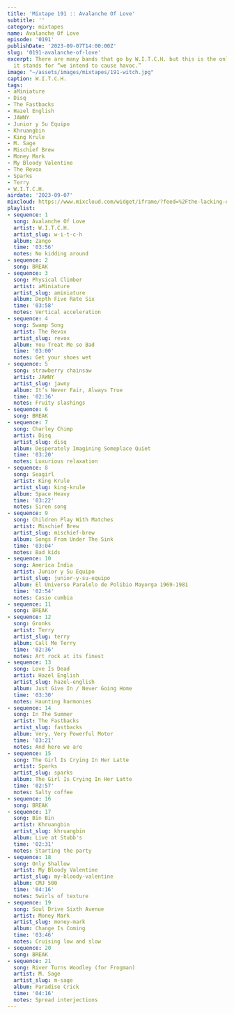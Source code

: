 ```yaml
---
title: 'Mixtape 191 :: Avalanche Of Love'
subtitle: ''
category: mixtapes
name: Avalanche Of Love
episode: '0191'
publishDate: '2023-09-07T14:00:00Z'
slug: '0191-avalanche-of-love'
excerpt: There are many bands that go by W.I.T.C.H. but this is the only one where
  it stands for “we intend to cause havoc.”
image: "~/assets/images/mixtapes/191-witch.jpg"
caption: W.I.T.C.H.
tags:
- aMiniature
- Disq
- The Fastbacks
- Hazel English
- JAWNY
- Junior y Su Equipo
- Khruangbin
- King Krule
- M. Sage
- Mischief Brew
- Money Mark
- My Bloody Valentine
- The Revox
- Sparks
- Terry
- W.I.T.C.H.
airdate: '2023-09-07'
mixcloud: https://www.mixcloud.com/widget/iframe/?feed=%2Fthe-lacking-org%2F6nqt2a-191-avalanche-of-love%2F&hide_artwork=1&hide_cover=1
playlist:
- sequence: 1
  song: Avalanche Of Love
  artist: W.I.T.C.H.
  artist_slug: w-i-t-c-h
  album: Zango
  time: '03:56'
  notes: No kidding around
- sequence: 2
  song: BREAK
- sequence: 3
  song: Physical Climber
  artist: aMiniature
  artist_slug: aminiature
  album: Depth Five Rate Six
  time: '03:58'
  notes: Vertical acceleration
- sequence: 4
  song: Swamp Song
  artist: The Revox
  artist_slug: revox
  album: You Treat Me so Bad
  time: '03:00'
  notes: Get your shoes wet
- sequence: 5
  song: strawberry chainsaw
  artist: JAWNY
  artist_slug: jawny
  album: It’s Never Fair, Always True
  time: '02:36'
  notes: Fruity slashings
- sequence: 6
  song: BREAK
- sequence: 7
  song: Charley Chimp
  artist: Disq
  artist_slug: disq
  album: Desperately Imagining Someplace Quiet
  time: '03:20'
  notes: Luxurious relaxation
- sequence: 8
  song: Seagirl
  artist: King Krule
  artist_slug: king-krule
  album: Space Heavy
  time: '03:22'
  notes: Siren song
- sequence: 9
  song: Children Play With Matches
  artist: Mischief Brew
  artist_slug: mischief-brew
  album: Songs From Under The Sink
  time: '03:04'
  notes: Bad kids
- sequence: 10
  song: America Índia
  artist: Junior y Su Equipo
  artist_slug: junior-y-su-equipo
  album: El Universo Paralelo de Polibio Mayorga 1969​-​1981
  time: '02:54'
  notes: Casio cumbia
- sequence: 11
  song: BREAK
- sequence: 12
  song: Gronks
  artist: Terry
  artist_slug: terry
  album: Call Me Terry
  time: '02:36'
  notes: Art rock at its finest
- sequence: 13
  song: Love Is Dead
  artist: Hazel English
  artist_slug: hazel-english
  album: Just Give In / Never Going Home
  time: '03:30'
  notes: Haunting harmonies
- sequence: 14
  song: In The Summer
  artist: The Fastbacks
  artist_slug: fastbacks
  album: Very, Very Powerful Motor
  time: '03:21'
  notes: And here we are
- sequence: 15
  song: The Girl Is Crying In Her Latte
  artist: Sparks
  artist_slug: sparks
  album: The Girl Is Crying In Her Latte
  time: '02:57'
  notes: Salty coffee
- sequence: 16
  song: BREAK
- sequence: 17
  song: Bin Bin
  artist: Khruangbin
  artist_slug: khruangbin
  album: Live at Stubb's
  time: '02:31'
  notes: Starting the party
- sequence: 18
  song: Only Shallow
  artist: My Bloody Valentine
  artist_slug: my-bloody-valentine
  album: CMJ 500
  time: '04:16'
  notes: Swirls of texture
- sequence: 19
  song: Soul Drive Sixth Avenue
  artist: Money Mark
  artist_slug: money-mark
  album: Change Is Coming
  time: '03:46'
  notes: Cruising low and slow
- sequence: 20
  song: BREAK
- sequence: 21
  song: River Turns Woodley (for Frogman)
  artist: M. Sage
  artist_slug: m-sage
  album: Paradise Crick
  time: '04:16'
  notes: Spread interjections
---
```


